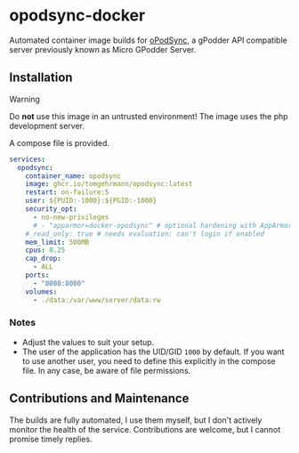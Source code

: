 # opodsync-docker

Automated container image builds for [oPodSync](https://github.com/kd2org/opodsync), a gPodder API compatible server previously known as Micro GPodder Server.

## Installation

> [!warning]
> Do **not** use this image in an untrusted environment! The image uses the php development server.

A compose file is provided.

```yaml:compose.yaml
services:
  opodsync:
    container_name: opodsync
    image: ghcr.io/tomgehrmann/opodsync:latest
    restart: on-failure:5
    user: ${PUID:-1000}:${PGID:-1000}
    security_opt:
      - no-new-privileges
      # - "apparmor=docker-opodsync" # optional hardening with AppArmor
    # read_only: true # needs evaluation: can't login if enabled
    mem_limit: 500MB
    cpus: 0.25
    cap_drop:
      - ALL
    ports:
      - "8080:8080"
    volumes:
      - ./data:/var/www/server/data:rw

```

### Notes

* Adjust the values to suit your setup.
* The user of the application has the UID/GID `1000` by default. If you want to use another user, you need to define this explicitly in the compose file. In any case, be aware of file permissions.

## Contributions and Maintenance
The builds are fully automated, I use them myself, but I don't actively monitor the health of the service.
Contributions are welcome, but I cannot promise timely replies.
